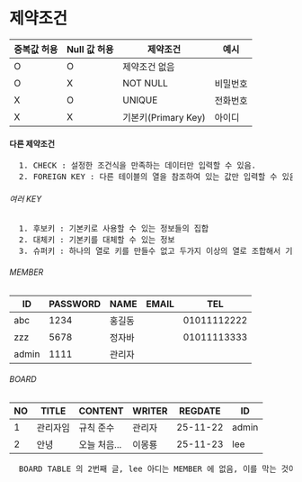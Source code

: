 # 제약조건

| 중복값 허용 | Null 값 허용 | 제약조건           | 예시         |
| ---------  | ------------- | -----------------  | ------       |
| O          | O             | 제약조건 없음       |              |
| O          | X             | NOT NULL           | 비밀번호      |
| X          | O             | UNIQUE             | 전화번호      |
| X          | X             | 기본키(Primary Key) | 아이디       |

#### 다른 제약조건
<pre>
  1. CHECK : 설정한 조건식을 만족하는 데이터만 입력할 수 있음.
  2. FOREIGN KEY : 다른 테이블의 열을 참조하여 있는 값만 입력할 수 있음.
</pre>

###### 여러 KEY
<pre>
  1. 후보키 : 기본키로 사용할 수 있는 정보들의 집합
  2. 대체키 : 기본키를 대체할 수 있는 정보
  3. 슈퍼키 : 하나의 열로 키를 만들수 없고 두가지 이상의 열로 조합해서 기본키를 만드는 것
</pre>


###### MEMBER
| ID | PASSWORD | NAME | EMAIL | TEL |
| -- | -------- | ---- | ----- | --- |
| abc | 1234    | 홍길동 |      | 01011112222|
| zzz | 5678    | 정자바 |      | 01011113333|
| admin | 1111  | 관리자 |      |     |

###### BOARD
| NO | TITLE | CONTENT | WRITER | REGDATE | ID |
| -- | ----- | ------- | ------ | ------- | -- |
| 1  | 관리자임 | 규칙 준수 | 관리자 | 25-11-22 | admin | 
| 2  | 안녕 | 오늘 처음... | 이몽룡 | 25-11-23 | lee | 

<pre>
  BOARD TABLE 의 2번째 글, lee 아디는 MEMBER 에 없음, 이를 막는 것이 FOREIGN KEY(외래키)
</pre>
